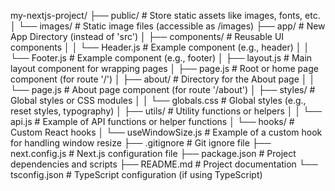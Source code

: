 my-nextjs-project/
├── public/                        # Store static assets like images, fonts, etc.
│   └── images/                    # Static image files (accessible as /images)
├── app/                           # New App Directory (instead of 'src')
│   ├── components/                # Reusable UI components
│   │   └── Header.js              # Example component (e.g., header)
│   │   └── Footer.js              # Example component (e.g., footer)
│   ├── layout.js                  # Main layout component for wrapping pages
│   ├── page.js                    # Root or home page component (for route '/')
│   ├── about/                     # Directory for the About page
│   │   └── page.js                # About page component (for route '/about')
│   ├── styles/                    # Global styles or CSS modules
│   │   └── globals.css            # Global styles (e.g., reset styles, typography)
│   ├── utils/                     # Utility functions or helpers
│   │   └── api.js                 # Example of API functions or helper functions
│   └── hooks/                     # Custom React hooks
│       └── useWindowSize.js       # Example of a custom hook for handling window resize
├── .gitignore                     # Git ignore file
├── next.config.js                 # Next.js configuration file
├── package.json                   # Project dependencies and scripts
├── README.md                      # Project documentation
└── tsconfig.json                  # TypeScript configuration (if using TypeScript)
